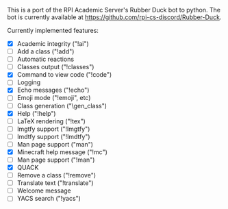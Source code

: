 This is a port of the RPI Academic Server's Rubber Duck bot to python.  The bot is currently available at https://github.com/rpi-cs-discord/Rubber-Duck.

Currently implemented features:
* [X] Academic integrity ("!ai")
* [ ] Add a class ("!add")
* [ ] Automatic reactions
* [ ] Classes output ("!classes")
* [X] Command to view code ("!code")
* [ ] Logging
* [X] Echo messages ("!echo")
* [ ] Emoji mode ("!emoji", etc)
* [ ] Class generation ("\gen_class")
* [X] Help ("!help")
* [ ] LaTeX rendering ("!tex")
* [ ] lmgtfy support ("!lmgtfy")
* [ ] lmdtfy support ("!lmdtfy")
* [ ] Man page support ("man")
* [X] Minecraft help message ("!mc")
* [ ] Man page support ("!man")
* [X] QUACK
* [ ] Remove a class ("!remove")
* [ ] Translate text ("!translate")
* [ ] Welcome message
* [ ] YACS search ("!yacs")
